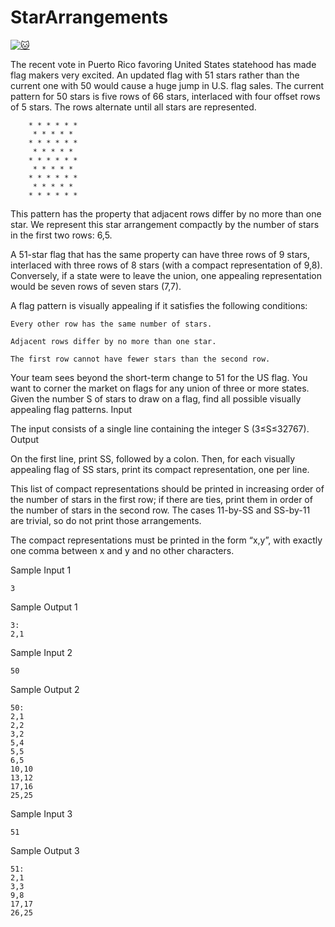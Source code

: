 # StarArrangements

[![:cat:](https://open.kattis.com/favicon)](https://open.kattis.com/problems/stararrangements)

The recent vote in Puerto Rico favoring United States statehood has made flag makers very excited. An updated flag with 51 stars rather than the current one with 50 would cause a huge jump in U.S. flag sales. The current pattern for 50 stars is five rows of 66 stars, interlaced with four offset rows of 5 stars. The rows alternate until all stars are represented.
```
    * * * * * *
     * * * * *
    * * * * * *
     * * * * *
    * * * * * *
     * * * * *
    * * * * * *
     * * * * *
    * * * * * *
```

This pattern has the property that adjacent rows differ by no more than one star. We represent this star arrangement compactly by the number of stars in the first two rows: 6,5.

A 51-star flag that has the same property can have three rows of 9 stars, interlaced with three rows of 8 stars (with a compact representation of 9,8). Conversely, if a state were to leave the union, one appealing representation would be seven rows of seven stars (7,7).

A flag pattern is visually appealing if it satisfies the following conditions:

    Every other row has the same number of stars.

    Adjacent rows differ by no more than one star.

    The first row cannot have fewer stars than the second row.

Your team sees beyond the short-term change to 51 for the US flag. You want to corner the market on flags for any union of three or more states. Given the number S of stars to draw on a flag, find all possible visually appealing flag patterns.
Input

The input consists of a single line containing the integer S (3≤S≤32767).
Output

On the first line, print SS, followed by a colon. Then, for each visually appealing flag of SS stars, print its compact representation, one per line.

This list of compact representations should be printed in increasing order of the number of stars in the first row; if there are ties, print them in order of the number of stars in the second row. The cases 11-by-SS and SS-by-11 are trivial, so do not print those arrangements.

The compact representations must be printed in the form “x,y”, with exactly one comma between x and y and no other characters.

Sample Input 1
```
3
```

Sample Output 1
```
3:
2,1
```

Sample Input 2

```
50
```

Sample Output 2

```
50:
2,1
2,2
3,2
5,4
5,5
6,5
10,10
13,12
17,16
25,25
```

Sample Input 3
```
51
```

Sample Output 3
```
51:
2,1
3,3
9,8
17,17
26,25
```
